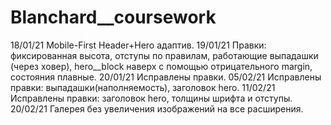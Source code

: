 # Blanchard__coursework
18/01/21 Mobile-First Header+Hero адаптив.
19/01/21 Правки: фиксированная высота, отступы по правилам, работающие выпадашки (через ховер), hero__block наверх с помощью отрицательного margin, состояния плавные.
20/01/21 Исправлены правки.
05/02/21 Исправлены правки: выпадашки(наполняемость), заголовок hero.
11/02/21 Исправлены правки: заголовок hero, толщины шрифта и отступы.
20/02/21 Галерея без увеличения изображений на все расширения.

